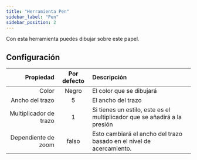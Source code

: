 ```yaml
---
title: "Herramienta Pen"
sidebar_label: "Pen"
sidebar_position: 2
---
```



Con esta herramienta puedes dibujar sobre este papel.

## Configuración

|              Propiedad | Por defecto | Descripción                                                               |
| ----------------------:|:-----------:|:------------------------------------------------------------------------- |
|                  Color |    Negro    | El color que se dibujará                                                  |
|        Ancho del trazo |      5      | El ancho del trazo                                                        |
| Multiplicador de trazo |      1      | Si tienes un estilo, este es el multiplicador que se añadirá a la presión |
|    Dependiente de zoom |    falso    | Esto cambiará el ancho del trazo basado en el nivel de acercamiento.      |
